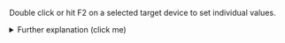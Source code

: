 Double click or hit F2 on a selected target device to set individual values.<br>
<details>
  <summary style="padding-bottom:-20px">Further explanation (click me)</summary> <!-- Header -->
  <!-- Markdown Collapsible Section - We must have an empty line below -->


### Examples
 * **{** `val:Radio Chillout, delay:20` **}**
 * **{** `delay:30` **}**
 * **{** `val:true` **}**

### Explanation
 * **val**: This overwrites *Value for 'on'* of *1. TARGET DEVICES*.
 * **delay**: Delayed switch-on in seconds. This switches on the target device with a delay when the zone is activated. <br>*Example use case*: Switch on a power plug immediately, wait 30 seconds and then switch on the TV (e.g. because it does not react to IR commands before) and dim the light in the TV corner after 50 seconds.

#### Please note
This function has been extended with adapter version 0.5.3, in previous versions you could only set a new target value with **{** `new target value` **}**. Please change this occasionally to **{** `val:new target value` **}**, i.e. add the prefix `val:`. In newer adapter versions `val:` will be required for it to continue to work.

</details>